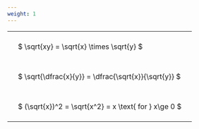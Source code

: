 ```yaml
---
weight: 1
---
```


<style type="text/css">
#T_fa9c8 th.col_heading {
  text-align: left;
  font-size: 1em;
}
#T_fa9c8 td {
  text-align: left;
  font-size: 1em;
  padding: 1.5em;
}
</style>
<table id="T_fa9c8">
  <thead>
  </thead>
  <tbody>
    <tr>
      <td id="T_fa9c8_row0_col0" class="data row0 col0" >$ \sqrt{xy} = \sqrt{x} \times \sqrt{y} $</td>
    </tr>
    <tr>
      <td id="T_fa9c8_row1_col0" class="data row1 col0" >$ \sqrt{\dfrac{x}{y}} = \dfrac{\sqrt{x}}{\sqrt{y}} $</td>
    </tr>
    <tr>
      <td id="T_fa9c8_row2_col0" class="data row2 col0" >$ (\sqrt{x})^2 = \sqrt{x^2} = x \text{ for } x\ge 0 $</td>
    </tr>
  </tbody>
</table>
